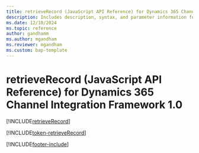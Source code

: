 ```yaml
---
title: retrieveRecord (JavaScript API Reference) for Dynamics 365 Channel Integration Framework 1.0 
description: Includes description, syntax, and parameter information for the retrieveRecord method in JavaScript API Reference for Channel Integration Framework 1.0. 
ms.date: 12/10/2024
ms.topic: reference
author: gandhamm
ms.author: mgandham
ms.reviewer: mgandham
ms.custom: bap-template
---
```


# retrieveRecord (JavaScript API Reference) for Dynamics 365 Channel Integration Framework 1.0

[!INCLUDE[retrieveRecord](Includes/retrieveRecord-description.md)] 

[!INCLUDE[token-retrieveRecord](../../../../shared/token-retrieveRecord.md)]


[!INCLUDE[footer-include](../../../../../includes/footer-banner.md)]
